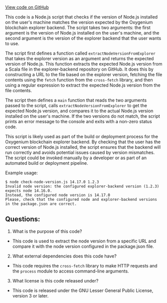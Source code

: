 [View code on GitHub](https://github.com/oxygenium/oxygenium-web3/packages/web3/scripts/check-versions.js)

This code is a Node.js script that checks if the version of Node.js installed on the user's machine matches the version expected by the Oxygenium blockchain explorer backend. The script takes two arguments: the first argument is the version of Node.js installed on the user's machine, and the second argument is the version of the explorer backend that the user wants to use. 

The script first defines a function called `extractNodeVersionFromExplorer` that takes the explorer version as an argument and returns the expected version of Node.js. This function extracts the expected Node.js version from a Scala file in the explorer-backend repository on GitHub. It does this by constructing a URL to the file based on the explorer version, fetching the file contents using the `fetch` function from the `cross-fetch` library, and then using a regular expression to extract the expected Node.js version from the file contents. 

The script then defines a `main` function that reads the two arguments passed to the script, calls `extractNodeVersionFromExplorer` to get the expected Node.js version, and compares it to the actual Node.js version installed on the user's machine. If the two versions do not match, the script prints an error message to the console and exits with a non-zero status code. 

This script is likely used as part of the build or deployment process for the Oxygenium blockchain explorer backend. By checking that the user has the correct version of Node.js installed, the script ensures that the backend will run correctly and avoids potential issues caused by version mismatches. The script could be invoked manually by a developer or as part of an automated build or deployment pipeline. 

Example usage:

```
$ node check-node-version.js 14.17.0 1.2.3
Invalid node version: the configured explorer-backend version (1.2.3) expects node 14.16.0.
Instead, the configured node version is 14.17.0
Please, check that the configured node and explorer-backend versions in the package.json are correct.
```
## Questions: 
 1. What is the purpose of this code?
- This code is used to extract the node version from a specific URL and compare it with the node version configured in the package.json file.

2. What external dependencies does this code have?
- This code requires the `cross-fetch` library to make HTTP requests and the `process` module to access command-line arguments.

3. What license is this code released under?
- This code is released under the GNU Lesser General Public License, version 3 or later.